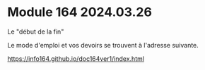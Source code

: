 # Module 164 2024.03.26

Le "début de la fin"

Le mode d'emploi et vos devoirs se trouvent à l'adresse suivante.

https://info164.github.io/doc164ver1/index.html